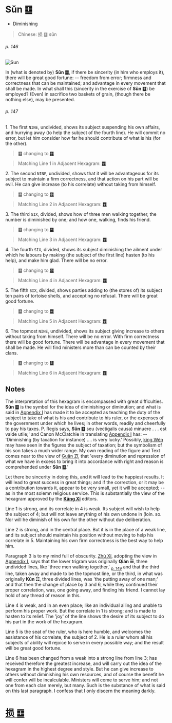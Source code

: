 # Sǔn ䷨

* Diminishing

> Chinese: 损 ䷨ sǔn

###### p. 146

![Sun](https://88o.io/wp-content/uploads/2018/09/41-e68d9fsun.jpg)

In (what is denoted by) **Sǔn ䷨**, if there be sincerity (in him who employs it), there will be great good fortune: -- freedom from error; firmness and correctness that can be maintained; and advantage in every movement that shall be made. In what shall this (sincerity in the exercise of **Sǔn ䷨**) be employed? (Even) in sacrifice two baskets of grain, (though there be nothing else), may be presented.

###### p. 147

1.<a name="41.1"></a> The first `NINE`, undivided, shows its subject suspending his own affairs, and hurrying away (to help the subject of the fourth line). He will commit no error, but let him consider how far he should contribute of what is his (for the other).

> **䷨** changing to [**䷃**](e89299meng.md)

> Matching Line 1 in Adjacent Hexagram: [**䷩**](e79b8ayi.md#42.1)

2.<a name="41.2"></a> The second `NINE`, undivided, shows that it will be advantageous for its subject to maintain a firm correctness, and that action on his part will be evil. He can give increase (to his correlate) without taking from himself.

> **䷨** changing to [**䷚**](e9a290yi.md)

> Matching Line 2 in Adjacent Hexagram: [**䷩**](e79b8ayi.md#42.2)

3.<a name="41.3"></a> The third `SIX`, divided, shows how of three men walking together, the number is diminished by one; and how one, walking, finds his friend.

> **䷨** changing to [**䷙**](e5a4a7e89384daxu.md)

> Matching Line 3 in Adjacent Hexagram: [**䷩**](e79b8ayi.md#42.3)

4.<a name="41.4"></a> The fourth `SIX`, divided, shows its subject diminishing the ailment under which he labours by making (the subject of the first line) hasten (to his help), and make him glad. There will be no error.

> **䷨** changing to [**䷥**](e79dbdkui.md)

> Matching Line 4 in Adjacent Hexagram: [**䷩**](e79b8ayi.md#42.4)

5.<a name="41.5"></a> The fifth `SIX`, divided, shows parties adding to (the stores of) its subject ten pairs of tortoise shells, and accepting no refusal. There will be great good fortune.

> **䷨** changing to [**䷼**](e4b8ade5ad9azhongfu.md)

> Matching Line 5 in Adjacent Hexagram: [**䷩**](e79b8ayi.md#42.5)

6.<a name="41.6"></a> The topmost `NINE`, undivided, shows its subject giving increase to others without taking from himself. There will be no error. With firm correctness there will be good fortune. There will be advantage in every movement that shall be made. He will find ministers more than can be counted by their clans.

> **䷨** changing to [**䷒**](e4b8b4lin.md)

> Matching Line 6 in Adjacent Hexagram: [**䷩**](e79b8ayi.md#42.6)

## Notes

The interpretation of this hexagram is encompassed with great difficulties. **Sǔn ䷨** is the symbol for the idea of diminishing or diminution; and what is said in [Appendix I](appendix01s2.md#p-246) has made it to be accepted as teaching the duty of the subject to take of what is his and contribute to his ruler, or the expenses of the government under which he lives; in other words, readily and cheerfully to pay his taxes. P. Regis says, **Sǔn ䷨** seu (vectigalis causa) minuere . . . est valde utile;' and Canon McClatchie in translating [Appendix I](appendix01s2.md#p-246) has: -- 'Diminishing (by taxation for instance) .... is very lucky.' Possibly, [king Wén](https://en.wikipedia.org/wiki/King_Wen_of_Zhou) may have seen in the figures the subject of taxation; but the symbolism of his son takes a much wider range. My own reading of the figure and Text comes near to the view of [Guǎn Zǐ](https://en.wikipedia.org/wiki/Guanzi_(text)), that 'every diminution and repression of what we have in excess to bring it into accordance with right and reason is comprehended under **Sǔn ䷨**.'

Let there be sincerity in doing this, and it will lead to the happiest results. It will lead to great success in great things; and if the correction, or it may be a contribution towards it, appear to be very small, yet it will be accepted; -- as in the most solemn religious service. This is substantially the view of the hexagram approved by the [**Kāng Xī**](https://en.wikipedia.org/wiki/Kangxi_Dictionary) editors.

Line 1 is strong, and its correlate in 4 is weak. Its subject will wish to help the subject of 4; but will not leave anything of his own undone in (loin. so. Nor will he diminish of his own for the other without due deliberation.

Line 2 is strong, and in the central place. But it is in the place of a weak line, and its subject should maintain his position without moving to help his correlate in 5. Maintaining his own firm correctness is the best way to help him.

Paragraph 3 is to my mind full of obscurity. [Zhū Xī](https://en.wikipedia.org/wiki/Zhu_Xi), adopting the view in [Appendix I](appendix01s2.md#p-246), says that the lower trigram was originally **Qián ☰**, three undivided lines, like 'three men walking together,' <sub>[p. 149](e79b8ayi.md#p-149)</sub> and that the third line, taken away and made to be the topmost line, or the third, in what was originally **Kūn ☷**, three divided lines, was 'the putting away of one man;' and that then the change of place by 3 and 6, while they continued their proper correlation, was, one going away, and finding his friend. I cannot lay hold of any thread of reason in this.

Line 4 is weak, and in an even place; like an individual ailing and unable to perform his proper work. But the correlate in 1 is strong; and is made to hasten to its relief. The 'joy' of the line shows the desire of its subject to do his part in the work of the hexagram.

Line 5 is the seat of the ruler, who is here humble, and welcomes the assistance of his correlate, the subject of 2. He is a ruler whom all his subjects of ability will rejoice to serve in every possible way; and the result will be great good fortune.

Line 6 has been changed from a weak into a strong line from line 3; has received therefore the greatest increase, and will carry out the idea of the hexagram in the highest degree and style. But he can give increase to others without diminishing his own resources, and of course the benefit he will confer will be incalculable. Ministers will come to serve him; and not one from each clan merely, but many. Such is the substance of what is said on this last paragraph. I confess that I only discern the meaning darkly.

# [损 ䷨](e68d9fsun_cn.md)
